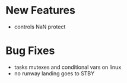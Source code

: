 # New Features
* controls NaN protect

# Bug Fixes
* tasks mutexes and conditional vars on linux
* no runway landing goes to STBY

